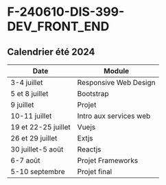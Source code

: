 # F-240610-DIS-399-DEV_FRONT_END

## Calendrier été 2024

| Date                  | Module                    |
|-----------------------|---------------------------|
| 3-4 juillet   | Responsive Web Design     | 
| 5 et 8 juillet   | Bootstrap                 | 
| 9 juillet       | Projet                 | 
| 10-11 juillet       | Intro aux services web                 |
| 19 et 22-25 juillet       | Vuejs                |
| 26 et 29 juillet       | Extjs                |
| 30 juillet-5 août       | Reactjs                |
| 6-7 août       | Projet Frameworks                |
| 5-10 septembre       | Projet final                |
